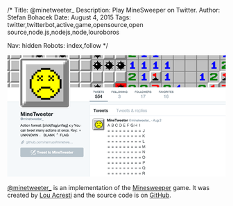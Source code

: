 /*
Title: @minetweeter_
Description: Play MineSweeper on Twitter.
Author: Stefan Bohacek
Date: August 4, 2015
Tags: twitter,twitterbot,active,game,opensource,open source,node.js,nodejs,node,louroboros

Nav: hidden
Robots: index,follow
*/

[![](/content/bots/twitterbots/images/minetweeter_.png)](https://twitter.com/minetweeter_)

[@minetweeter_](https://twitter.com/minetweeter_) is an implementation of the [Minesweeper](https://en.wikipedia.org/wiki/Minesweeper_(video_game)) game. It was created by [Lou Acresti](https://twitter.com/louroboros) and the source code is on [GitHub](https://github.com/namuol/minetweeter).
